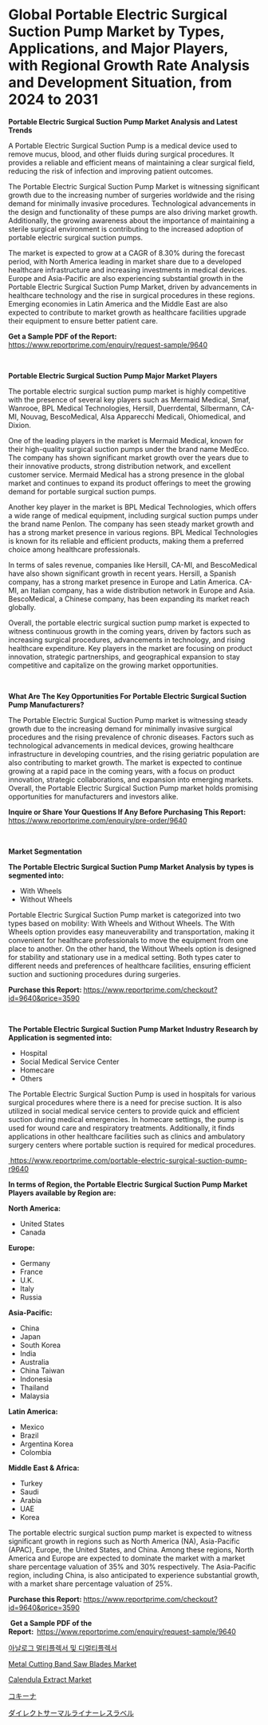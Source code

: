 <p><h1>Global Portable Electric Surgical Suction Pump Market by Types, Applications, and Major Players, with Regional Growth Rate Analysis and Development Situation, from 2024 to 2031</h1></p><p><strong>Portable Electric Surgical Suction Pump Market Analysis and Latest Trends</strong></p>
<p><p>A Portable Electric Surgical Suction Pump is a medical device used to remove mucus, blood, and other fluids during surgical procedures. It provides a reliable and efficient means of maintaining a clear surgical field, reducing the risk of infection and improving patient outcomes. </p><p>The Portable Electric Surgical Suction Pump Market is witnessing significant growth due to the increasing number of surgeries worldwide and the rising demand for minimally invasive procedures. Technological advancements in the design and functionality of these pumps are also driving market growth. Additionally, the growing awareness about the importance of maintaining a sterile surgical environment is contributing to the increased adoption of portable electric surgical suction pumps.</p><p>The market is expected to grow at a CAGR of 8.30% during the forecast period, with North America leading in market share due to a developed healthcare infrastructure and increasing investments in medical devices. Europe and Asia-Pacific are also experiencing substantial growth in the Portable Electric Surgical Suction Pump Market, driven by advancements in healthcare technology and the rise in surgical procedures in these regions. Emerging economies in Latin America and the Middle East are also expected to contribute to market growth as healthcare facilities upgrade their equipment to ensure better patient care.</p></p>
<p><strong>Get a Sample PDF of the Report:&nbsp;</strong> <a href="https://www.reportprime.com/enquiry/request-sample/9640">https://www.reportprime.com/enquiry/request-sample/9640</a></p>
<p>&nbsp;</p>
<p><strong>Portable Electric Surgical Suction Pump Major Market Players</strong></p>
<p><p>The portable electric surgical suction pump market is highly competitive with the presence of several key players such as Mermaid Medical, Smaf, Wanrooe, BPL Medical Technologies, Hersill, Duerrdental, Silbermann, CA-MI, Nouvag, BescoMedical, Alsa Apparecchi Medicali, Ohiomedical, and Dixion. </p><p>One of the leading players in the market is Mermaid Medical, known for their high-quality surgical suction pumps under the brand name MedEco. The company has shown significant market growth over the years due to their innovative products, strong distribution network, and excellent customer service. Mermaid Medical has a strong presence in the global market and continues to expand its product offerings to meet the growing demand for portable surgical suction pumps.</p><p>Another key player in the market is BPL Medical Technologies, which offers a wide range of medical equipment, including surgical suction pumps under the brand name Penlon. The company has seen steady market growth and has a strong market presence in various regions. BPL Medical Technologies is known for its reliable and efficient products, making them a preferred choice among healthcare professionals.</p><p>In terms of sales revenue, companies like Hersill, CA-MI, and BescoMedical have also shown significant growth in recent years. Hersill, a Spanish company, has a strong market presence in Europe and Latin America. CA-MI, an Italian company, has a wide distribution network in Europe and Asia. BescoMedical, a Chinese company, has been expanding its market reach globally.</p><p>Overall, the portable electric surgical suction pump market is expected to witness continuous growth in the coming years, driven by factors such as increasing surgical procedures, advancements in technology, and rising healthcare expenditure. Key players in the market are focusing on product innovation, strategic partnerships, and geographical expansion to stay competitive and capitalize on the growing market opportunities.</p></p>
<p>&nbsp;</p>
<p><strong>What Are The Key Opportunities For Portable Electric Surgical Suction Pump Manufacturers?</strong></p>
<p><p>The Portable Electric Surgical Suction Pump market is witnessing steady growth due to the increasing demand for minimally invasive surgical procedures and the rising prevalence of chronic diseases. Factors such as technological advancements in medical devices, growing healthcare infrastructure in developing countries, and the rising geriatric population are also contributing to market growth. The market is expected to continue growing at a rapid pace in the coming years, with a focus on product innovation, strategic collaborations, and expansion into emerging markets. Overall, the Portable Electric Surgical Suction Pump market holds promising opportunities for manufacturers and investors alike.</p></p>
<p><strong>Inquire or Share Your Questions If Any Before Purchasing This Report:</strong> <a href="https://www.reportprime.com/enquiry/pre-order/9640">https://www.reportprime.com/enquiry/pre-order/9640</a></p>
<p>&nbsp;</p>
<p><strong>Market Segmentation</strong></p>
<p><strong>The Portable Electric Surgical Suction Pump Market Analysis by types is segmented into:</strong></p>
<p><ul><li>With Wheels</li><li>Without Wheels</li></ul></p>
<p><p>Portable Electric Surgical Suction Pump market is categorized into two types based on mobility: With Wheels and Without Wheels. The With Wheels option provides easy maneuverability and transportation, making it convenient for healthcare professionals to move the equipment from one place to another. On the other hand, the Without Wheels option is designed for stability and stationary use in a medical setting. Both types cater to different needs and preferences of healthcare facilities, ensuring efficient suction and suctioning procedures during surgeries.</p></p>
<p><strong>Purchase this Report:&nbsp;</strong><a href="https://www.reportprime.com/checkout?id=9640&price=3590">https://www.reportprime.com/checkout?id=9640&price=3590</a></p>
<p>&nbsp;</p>
<p><strong>The Portable Electric Surgical Suction Pump Market Industry Research by Application is segmented into:</strong></p>
<p><ul><li>Hospital</li><li>Social Medical Service Center</li><li>Homecare</li><li>Others</li></ul></p>
<p><p>The Portable Electric Surgical Suction Pump is used in hospitals for various surgical procedures where there is a need for precise suction. It is also utilized in social medical service centers to provide quick and efficient suction during medical emergencies. In homecare settings, the pump is used for wound care and respiratory treatments. Additionally, it finds applications in other healthcare facilities such as clinics and ambulatory surgery centers where portable suction is required for medical procedures.</p></p>
<p><a href="https://www.reportprime.com/portable-electric-surgical-suction-pump-r9640">&nbsp;https://www.reportprime.com/portable-electric-surgical-suction-pump-r9640</a></p>
<p><strong>In terms of Region, the Portable Electric Surgical Suction Pump Market Players available by Region are:</strong></p>
<p>
    <p> <strong> North America: </strong>
        <ul>
            <li>United States</li>
            <li>Canada</li>
        </ul>
        </p> 
    <p> <strong> Europe: </strong>
        <ul>
            <li>Germany</li>
            <li>France</li>
            <li>U.K.</li>
            <li>Italy</li>
            <li>Russia</li>
        </ul>
        </p> 
    <p> <strong> Asia-Pacific: </strong>
        <ul>
            <li>China</li>
            <li>Japan</li>
            <li>South Korea</li>
            <li>India</li>
            <li>Australia</li>
            <li>China Taiwan</li>
            <li>Indonesia</li>
            <li>Thailand</li>
            <li>Malaysia</li>
        </ul>
        </p> 
    <p> <strong> Latin America: </strong>
        <ul>
            <li>Mexico</li>
            <li>Brazil</li>
            <li>Argentina Korea</li>
            <li>Colombia</li>
        </ul>
        </p> 
    <p> <strong> Middle East & Africa: </strong>
        <ul>
            <li>Turkey</li>
            <li>Saudi</li>
            <li>Arabia</li>
            <li>UAE</li>
            <li>Korea</li>
        </ul>
    </p>
    </p>
<p><p>The portable electric surgical suction pump market is expected to witness significant growth in regions such as North America (NA), Asia-Pacific (APAC), Europe, the United States, and China. Among these regions, North America and Europe are expected to dominate the market with a market share percentage valuation of 35% and 30% respectively. The Asia-Pacific region, including China, is also anticipated to experience substantial growth, with a market share percentage valuation of 25%.</p></p>
<p><strong>Purchase this Report: </strong><a href="https://www.reportprime.com/checkout?id=9640&price=3590">https://www.reportprime.com/checkout?id=9640&price=3590</a></p>
<p>&nbsp;<strong>Get a Sample PDF of the Report:&nbsp;&nbsp;</strong><a href="https://www.reportprime.com/enquiry/request-sample/9640">https://www.reportprime.com/enquiry/request-sample/9640</a></p>
<p><strong></strong></p>
<p><p><a href="https://github.com/laholand/Market-Research-Report-List-3/blob/main/272005721477.md">아날로그 멀티플렉서 및 디멀티플렉서</a></p><p><a href="https://view.publitas.com/reportprime-1/metal-cutting-band-saw-blades-market-focuses-on-market-share-size-and-projected-forecast-till-2031/">Metal Cutting Band Saw Blades Market</a></p><p><a href="https://www.linkedin.com/pulse/calendula-extract-market-provides-detailed-segmentation-based-qlfje?trackingId=nb%2FB3o6qXjcVv1r8xcUiWA%3D%3D">Calendula Extract Market</a></p><p><a href="https://github.com/mohamedbakry57/Market-Research-Report-List-3/blob/main/187402223707.md">コキーナ</a></p><p><a href="https://medium.com/@bonniehoppe1/%E6%AC%A1%E3%81%AE%E6%96%87%E3%82%92%E6%97%A5%E6%9C%AC%E8%AA%9E%E3%81%AB%E7%BF%BB%E8%A8%B3%E3%81%97%E3%81%BE%E3%81%99-%E3%83%80%E3%82%A4%E3%83%AC%E3%82%AF%E3%83%88%E3%82%B5%E3%83%BC%E3%83%9E%E3%83%AB%E3%83%A9%E3%82%A4%E3%83%8A%E3%83%AC%E3%82%B9%E3%83%A9%E3%83%99%E3%83%AB%E5%B8%82%E5%A0%B4%E3%81%AE%E3%82%A4%E3%83%B3%E3%82%B5%E3%82%A4%E3%83%88-%E5%B8%82%E5%A0%B4%E5%8B%95%E5%90%91-%E6%88%90%E9%95%B7-2024%E5%B9%B4%E3%81%8B%E3%82%892031%E5%B9%B4%E3%81%BE%E3%81%A7%E3%81%AE%E4%BA%88%E6%B8%AC-fba51b3866ca">ダイレクトサーマルライナーレスラベル</a></p></p>